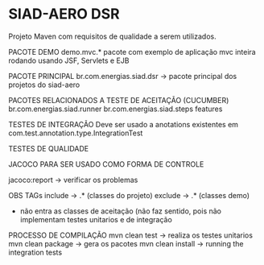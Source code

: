 # SIAD-AERO DSR


Projeto Maven com requisitos de qualidade a serem utilizados.


PACOTE DEMO
demo.mvc.* pacote com exemplo de aplicação mvc inteira rodando usando JSF, Servlets e EJB

PACOTE PRINCIPAL
br.com.energias.siad.dsr -> pacote principal dos projetos do siad-aero

PACOTES RELACIONADOS A TESTE DE ACEITAÇÃO (CUCUMBER)
br.com.energias.siad.runner
br.com.energias.siad.steps
features

TESTES DE INTEGRAÇÃO
Deve ser usado a anotations existentes em com.test.annotation.type.IntegrationTest

TESTES DE QUALIDADE

<!-- JACOCO --> JACOCO PARA SER USADO COMO FORMA DE CONTROLE

jacoco:report -> verificar os problemas

OBS TAGs
 	include -> <package>.* (classes do projeto)
	exclude -> <package>.* (classes demo)

* não entra as classes de aceitação (não faz sentido, pois não implementam testes unitarios e de integração

<!--FINDBUGS-->


PROCESSO DE COMPILAÇÃO
mvn clean test -> realiza os testes unitarios 
mvn clean package -> gera os pacotes
mvn clean install -> running the integration tests 

